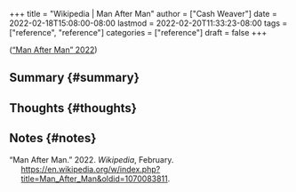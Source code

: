 +++
title = "Wikipedia | Man After Man"
author = ["Cash Weaver"]
date = 2022-02-18T15:08:00-08:00
lastmod = 2022-02-20T11:33:23-08:00
tags = ["reference", "reference"]
categories = ["reference"]
draft = false
+++

(<a href="#citeproc_bib_item_1">“Man After Man” 2022</a>)


## Summary {#summary}


## Thoughts {#thoughts}


## Notes {#notes}

<style>.csl-entry{text-indent: -1.5em; margin-left: 1.5em;}</style><div class="csl-bib-body">
  <div class="csl-entry"><a id="citeproc_bib_item_1"></a>“Man After Man.” 2022. <i>Wikipedia</i>, February. <a href="https://en.wikipedia.org/w/index.php?title=Man_After_Man&oldid=1070083811">https://en.wikipedia.org/w/index.php?title=Man_After_Man&#38;oldid=1070083811</a>.</div>
</div>
